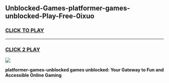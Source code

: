 
## Unblocked-Games-platformer-games-unblocked-Play-Free-0ixuo
<h3>
<a href="https://premium76.site?title=platformer-games-unblocked&ref=23A">CLICK TO PLAY</a></h3>
<hr>

<h3>
<a href="https://premium76.site?title=platformer-games-unblocked&ref=23A">CLICK 2 PLAY</a>
  
</h3>

<a href="https://premium76.site?title=platformer-games-unblocked&ref=23A"><img src="https://clearcache.store/games.png"></a>


**platformer-games-unblocked games unblocked: Your Gateway to Fun and Accessible Online Gaming**
